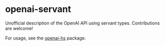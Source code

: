 # openai-servant

Unofficial description of the OpenAI API using servant types. Contributions are welcome!

For usage, see the [openai-hs](https://hackage.haskell.org/package/openai-hs) package.
